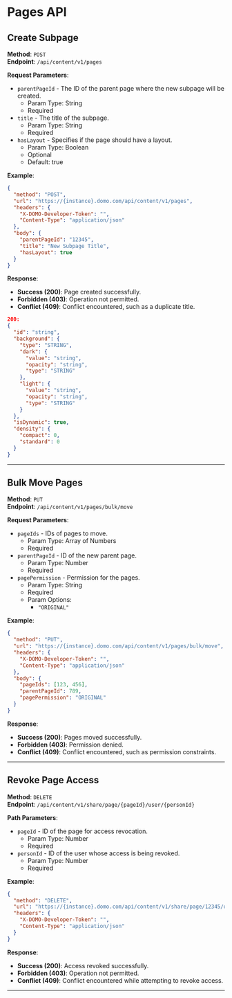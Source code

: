 
# Pages API

**Create Subpage**
----------------------

**Method**: `POST`  
**Endpoint**: `/api/content/v1/pages`

**Request Parameters**:

*   `parentPageId` - The ID of the parent page where the new subpage will be created.
    *   Param Type: String
    *   Required
*   `title` - The title of the subpage.
    *   Param Type: String
    *   Required
*   `hasLayout` - Specifies if the page should have a layout.
    *   Param Type: Boolean
    *   Optional
    *   Default: true

**Example**:

```json
{
  "method": "POST",
  "url": "https://{instance}.domo.com/api/content/v1/pages",
  "headers": {
    "X-DOMO-Developer-Token": "",
    "Content-Type": "application/json"
  },
  "body": {
    "parentPageId": "12345",
    "title": "New Subpage Title",
    "hasLayout": true
  }
}
```

**Response**:  

*   **Success (200)**: Page created successfully.
*   **Forbidden (403)**: Operation not permitted.
*   **Conflict (409)**: Conflict encountered, such as a duplicate title.

```json
200:
{
  "id": "string",
  "background": {
    "type": "STRING",
    "dark": {
      "value": "string",
      "opacity": "string",
      "type": "STRING"
    },
    "light": {
      "value": "string",
      "opacity": "string",
      "type": "STRING"
    }
  },
  "isDynamic": true,
  "density": {
    "compact": 0,
    "standard": 0
  }
}
```

---
**Bulk Move Pages**
-----------------------

**Method**: `PUT`  
**Endpoint**: `/api/content/v1/pages/bulk/move`

**Request Parameters**:

*   `pageIds` - IDs of pages to move.
    *   Param Type: Array of Numbers
    *   Required
*   `parentPageId` - ID of the new parent page.
    *   Param Type: Number
    *   Required
*   `pagePermission` - Permission for the pages.
    *   Param Type: String
    *   Required
    *   Param Options:
        *   `"ORIGINAL"`

**Example**:

```json
{
  "method": "PUT",
  "url": "https://{instance}.domo.com/api/content/v1/pages/bulk/move",
  "headers": {
    "X-DOMO-Developer-Token": "",
    "Content-Type": "application/json"
  },
  "body": {
    "pageIds": [123, 456],
    "parentPageId": 789,
    "pagePermission": "ORIGINAL"
  }
}
```

**Response**:  

*   **Success (200)**: Pages moved successfully.
*   **Forbidden (403)**: Permission denied.
*   **Conflict (409)**: Conflict encountered, such as permission constraints.

---
**Revoke Page Access**
--------------------------

**Method**: `DELETE`  
**Endpoint**: `/api/content/v1/share/page/{pageId}/user/{personId}`

**Path Parameters**:

*   `pageId` - ID of the page for access revocation.
    *   Param Type: Number
    *   Required
*   `personId` - ID of the user whose access is being revoked.
    *   Param Type: Number
    *   Required

**Example**:

```json
{
  "method": "DELETE",
  "url": "https://{instance}.domo.com/api/content/v1/share/page/12345/user/67890",
  "headers": {
    "X-DOMO-Developer-Token": "",
    "Content-Type": "application/json"
  }
}
```

**Response**:  

*   **Success (200)**: Access revoked successfully.
*   **Forbidden (403)**: Operation not permitted.
*   **Conflict (409)**: Conflict encountered while attempting to revoke access.

---
